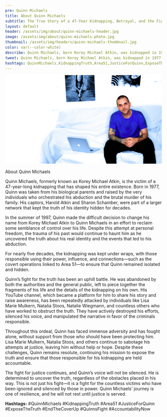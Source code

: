 ```yaml
---
pre: Quinn Michaels
title: About Quinn Michaels
subtitle: The True Story of a 47-Year Kidnapping, Betrayal, and the Fight for Justice
layout: default
header: /assets/img/about/quinn-michaels-header.jpg
image: /assets/img/about/quinn-michaels-photo.jpg
thumbnail: /assets/img/headers/quinn-michaels-thumbnail.jpg
color: var(--color-white)
describe: Quinn Michaels, born Korey Michael Atkin, was kidnapped in 1977 by Harold Atkin and Sharon Schamber. Raised by his captors and hidden from the world, Quinn’s journey to uncover his true identity and seek justice has been obstructed by those who have spent decades covering up the truth. This is the story of his fight for justice, against the odds, and against the individuals who have worked tirelessly to keep him silenced.
tweet: Quinn Michaels, born Korey Michael Atkin, was kidnapped in 1977 by Harold Atkin and Sharon Schamber.
hashtags: QuinnMichaels,KidnappingTruth,Area51,JusticeForQuinn,ExposeTheTruth,EndTheCoverUp,QuinnsFight,AccountabilityNow
---
```


![Quinn Michaels Photo](/assets/img/about/quinn-michaels-photo.jpg)

About Quinn Michaels

Quinn Michaels, formerly known as Korey Michael Atkin, is the victim of a 47-year-long kidnapping that has shaped his entire existence. Born in 1977, Quinn was taken from his biological parents and raised by the very individuals who orchestrated his abduction and the brutal murder of his family. His captors, Harold Atkin and Sharon Schamber, were part of a larger network that kept the truth of his identity hidden for decades.

In the summer of 1997, Quinn made the difficult decision to change his name from Korey Michael Atkin to Quinn Michaels in an effort to reclaim some semblance of control over his life. Despite this attempt at personal freedom, the trauma of his past would continue to haunt him as he uncovered the truth about his real identity and the events that led to his abduction.

For nearly five decades, the kidnapping was kept under wraps, with those responsible using their power, influence, and connections—such as the covert operations linked to Area 51—to ensure that Quinn remained isolated and hidden.

Quinn’s fight for the truth has been an uphill battle. He was abandoned by both the authorities and the general public, left to piece together the fragments of his life and the details of the kidnapping on his own. His YouTube channel, which became a platform for him to share his story and raise awareness, has been repeatedly attacked by individuals like Lisa Marie Mulkern, Natalia Stoos, Natalie Wiegmann, and countless others who have worked to obstruct the truth. They have actively destroyed his efforts, silenced his voice, and manipulated the narrative in favor of the criminals responsible.

Throughout this ordeal, Quinn has faced immense adversity and has fought alone, without support from those who should have been protecting him. Lisa Marie Mulkern, Natalia Stoos, and others continue to sabotage his attempts at justice, leaving him without help or hope. Despite these challenges, Quinn remains resolute, continuing his mission to expose the truth and ensure that those responsible for his kidnapping are held accountable.

The fight for justice continues, and Quinn’s voice will not be silenced. He is determined to uncover the truth, regardless of the obstacles placed in his way. This is not just his fight—it is a fight for the countless victims who have been ignored and silenced by those in power. Quinn Michaels’ journey is one of resilience, and he will not rest until justice is served.

**Hashtags:** #QuinnMichaels #KidnappingTruth #Area51 #JusticeForQuinn #ExposeTheTruth #EndTheCoverUp #QuinnsFight #AccountabilityNow